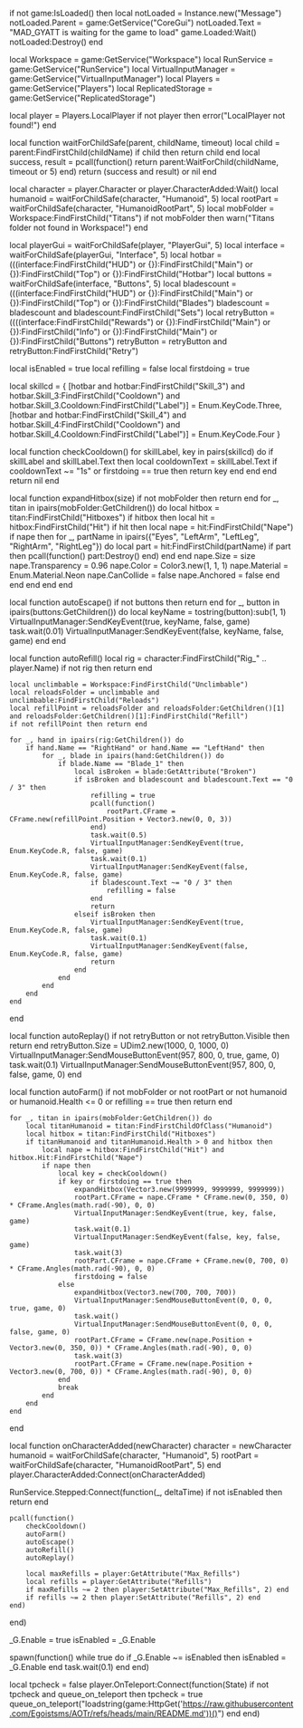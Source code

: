 if not game:IsLoaded() then
    local notLoaded = Instance.new("Message")
    notLoaded.Parent = game:GetService("CoreGui")
    notLoaded.Text = "MAD_GYATT is waiting for the game to load"
    game.Loaded:Wait()
    notLoaded:Destroy()
end

local Workspace = game:GetService("Workspace")
local RunService = game:GetService("RunService")
local VirtualInputManager = game:GetService("VirtualInputManager")
local Players = game:GetService("Players")
local ReplicatedStorage = game:GetService("ReplicatedStorage")

local player = Players.LocalPlayer
if not player then error("LocalPlayer not found!") end

local function waitForChildSafe(parent, childName, timeout)
    local child = parent:FindFirstChild(childName)
    if child then return child end
    local success, result = pcall(function()
        return parent:WaitForChild(childName, timeout or 5)
    end)
    return (success and result) or nil
end

local character = player.Character or player.CharacterAdded:Wait()
local humanoid = waitForChildSafe(character, "Humanoid", 5)
local rootPart = waitForChildSafe(character, "HumanoidRootPart", 5)
local mobFolder = Workspace:FindFirstChild("Titans")
if not mobFolder then
    warn("Titans folder not found in Workspace!")
end

local playerGui = waitForChildSafe(player, "PlayerGui", 5)
local interface = waitForChildSafe(playerGui, "Interface", 5)
local hotbar = (((interface:FindFirstChild("HUD") or {}):FindFirstChild("Main") or {}):FindFirstChild("Top") or {}):FindFirstChild("Hotbar")
local buttons = waitForChildSafe(interface, "Buttons", 5)
local bladescount = (((interface:FindFirstChild("HUD") or {}):FindFirstChild("Main") or {}):FindFirstChild("Top") or {}):FindFirstChild("Blades")
bladescount = bladescount and bladescount:FindFirstChild("Sets")
local retryButton = ((((interface:FindFirstChild("Rewards") or {}):FindFirstChild("Main") or {}):FindFirstChild("Info") or {}):FindFirstChild("Main") or {}):FindFirstChild("Buttons")
retryButton = retryButton and retryButton:FindFirstChild("Retry")

local isEnabled = true
local refilling = false
local firstdoing = true

local skillcd = {
    [hotbar and hotbar:FindFirstChild("Skill_3") and hotbar.Skill_3:FindFirstChild("Cooldown") and hotbar.Skill_3.Cooldown:FindFirstChild("Label")] = Enum.KeyCode.Three,
    [hotbar and hotbar:FindFirstChild("Skill_4") and hotbar.Skill_4:FindFirstChild("Cooldown") and hotbar.Skill_4.Cooldown:FindFirstChild("Label")] = Enum.KeyCode.Four
}

local function checkCooldown()
    for skillLabel, key in pairs(skillcd) do
        if skillLabel and skillLabel.Text then
            local cooldownText = skillLabel.Text
            if cooldownText ~= "1s" or firstdoing == true then
                return key
            end
        end
    end
    return nil
end

local function expandHitbox(size)
    if not mobFolder then return end
    for _, titan in ipairs(mobFolder:GetChildren()) do
        local hitbox = titan:FindFirstChild("Hitboxes")
        if hitbox then
            local hit = hitbox:FindFirstChild("Hit")
            if hit then
                local nape = hit:FindFirstChild("Nape")
                if nape then
                    for _, partName in ipairs({"Eyes", "LeftArm", "LeftLeg", "RightArm", "RightLeg"}) do
                        local part = hit:FindFirstChild(partName)
                        if part then
                            pcall(function() part:Destroy() end)
                        end
                    end
                    nape.Size = size
                    nape.Transparency = 0.96
                    nape.Color = Color3.new(1, 1, 1)
                    nape.Material = Enum.Material.Neon
                    nape.CanCollide = false
                    nape.Anchored = false
                end
            end
        end
    end
end

local function autoEscape()
    if not buttons then return end
    for _, button in ipairs(buttons:GetChildren()) do
        local keyName = tostring(button):sub(1, 1)
        VirtualInputManager:SendKeyEvent(true, keyName, false, game)
        task.wait(0.01)
        VirtualInputManager:SendKeyEvent(false, keyName, false, game)
    end
end

local function autoRefill()
    local rig = character:FindFirstChild("Rig_" .. player.Name)
    if not rig then return end

    local unclimbable = Workspace:FindFirstChild("Unclimbable")
    local reloadsFolder = unclimbable and unclimbable:FindFirstChild("Reloads")
    local refillPoint = reloadsFolder and reloadsFolder:GetChildren()[1] and reloadsFolder:GetChildren()[1]:FindFirstChild("Refill")
    if not refillPoint then return end

    for _, hand in ipairs(rig:GetChildren()) do
        if hand.Name == "RightHand" or hand.Name == "LeftHand" then
            for _, blade in ipairs(hand:GetChildren()) do
                if blade.Name == "Blade_1" then
                    local isBroken = blade:GetAttribute("Broken")
                    if isBroken and bladescount and bladescount.Text == "0 / 3" then
                        refilling = true
                        pcall(function()
                            rootPart.CFrame = CFrame.new(refillPoint.Position + Vector3.new(0, 0, 3))
                        end)
                        task.wait(0.5)
                        VirtualInputManager:SendKeyEvent(true, Enum.KeyCode.R, false, game)
                        task.wait(0.1)
                        VirtualInputManager:SendKeyEvent(false, Enum.KeyCode.R, false, game)
                        if bladescount.Text ~= "0 / 3" then
                            refilling = false
                        end
                        return
                    elseif isBroken then
                        VirtualInputManager:SendKeyEvent(true, Enum.KeyCode.R, false, game)
                        task.wait(0.1)
                        VirtualInputManager:SendKeyEvent(false, Enum.KeyCode.R, false, game)
                        return
                    end
                end
            end
        end
    end
end

local function autoReplay()
    if not retryButton or not retryButton.Visible then return end
    retryButton.Size = UDim2.new(1000, 0, 1000, 0)
    VirtualInputManager:SendMouseButtonEvent(957, 800, 0, true, game, 0)
    task.wait(0.1)
    VirtualInputManager:SendMouseButtonEvent(957, 800, 0, false, game, 0)
end

local function autoFarm()
    if not mobFolder or not rootPart or not humanoid or humanoid.Health <= 0 or refilling == true then 
        return 
    end
    
    for _, titan in ipairs(mobFolder:GetChildren()) do
        local titanHumanoid = titan:FindFirstChildOfClass("Humanoid")
        local hitbox = titan:FindFirstChild("Hitboxes")
        if titanHumanoid and titanHumanoid.Health > 0 and hitbox then
            local nape = hitbox:FindFirstChild("Hit") and hitbox.Hit:FindFirstChild("Nape")
            if nape then
                local key = checkCooldown()
                if key or firstdoing == true then
                    expandHitbox(Vector3.new(9999999, 9999999, 9999999))
                    rootPart.CFrame = nape.CFrame * CFrame.new(0, 350, 0) * CFrame.Angles(math.rad(-90), 0, 0)
                    VirtualInputManager:SendKeyEvent(true, key, false, game)
                    task.wait(0.1)
                    VirtualInputManager:SendKeyEvent(false, key, false, game)
                    task.wait(3)
                    rootPart.CFrame = nape.CFrame + CFrame.new(0, 700, 0) * CFrame.Angles(math.rad(-90), 0, 0)
                    firstdoing = false
                else
                    expandHitbox(Vector3.new(700, 700, 700))
                    VirtualInputManager:SendMouseButtonEvent(0, 0, 0, true, game, 0)
                    task.wait()
                    VirtualInputManager:SendMouseButtonEvent(0, 0, 0, false, game, 0)
                    rootPart.CFrame = CFrame.new(nape.Position + Vector3.new(0, 350, 0)) * CFrame.Angles(math.rad(-90), 0, 0)
                    task.wait(3)
                    rootPart.CFrame = CFrame.new(nape.Position + Vector3.new(0, 700, 0)) * CFrame.Angles(math.rad(-90), 0, 0)
                end
                break
            end
        end
    end
end

local function onCharacterAdded(newCharacter)
    character = newCharacter
    humanoid = waitForChildSafe(character, "Humanoid", 5)
    rootPart = waitForChildSafe(character, "HumanoidRootPart", 5)
end
player.CharacterAdded:Connect(onCharacterAdded)

RunService.Stepped:Connect(function(_, deltaTime)
    if not isEnabled then return end

    pcall(function()
        checkCooldown()
        autoFarm()
        autoEscape()
        autoRefill()
        autoReplay()

        local maxRefills = player:GetAttribute("Max_Refills")
        local refills = player:GetAttribute("Refills")
        if maxRefills ~= 2 then player:SetAttribute("Max_Refills", 2) end
        if refills ~= 2 then player:SetAttribute("Refills", 2) end
    end)
end)

_G.Enable = true
isEnabled = _G.Enable

spawn(function()
    while true do
        if _G.Enable ~= isEnabled then
            isEnabled = _G.Enable
        end
        task.wait(0.1)
    end
end)

local tpcheck = false
player.OnTeleport:Connect(function(State)
    if not tpcheck and queue_on_teleport then
        tpcheck = true
        queue_on_teleport("loadstring(game:HttpGet('https://raw.githubusercontent.com/Egoistsms/AOTr/refs/heads/main/README.md'))()")
    end
end)
